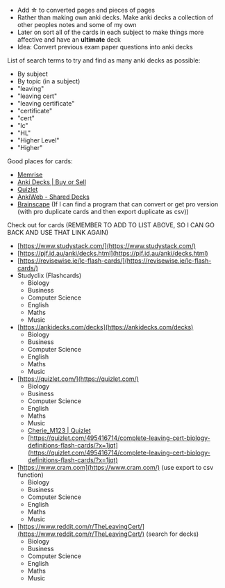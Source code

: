 - Add ☆ to converted pages and pieces of pages
- Rather than making own anki decks. Make anki decks a collection of other peoples notes and some of my own
- Later on sort all of the cards in each subject to make things more affective and have an **ultimate** deck
- Idea: Convert previous exam paper questions into anki decks

List of search terms to try and find as many anki decks as possible:

- By subject
- By topic (in a subject)
- "leaving"
- "leaving cert"
- "leaving certificate"
- "certificate"
- "cert"
- "lc"
- "HL"
- "Higher Level"
- "Higher"

Good places for cards:

- [Memrise](https://www.memrise.com/)
- [Anki Decks | Buy or Sell](https://ankidecks.com/decks)
- [Quizlet](https://quizlet.com/)
- [AnkiWeb - Shared Decks](https://ankiweb.net/shared/decks/)
- [Brainscape](https://www.brainscape.com/) (If I can find a program that can convert or get pro version (with pro duplicate cards and then export duplicate as csv))

Check out for cards (REMEMBER TO ADD TO LIST ABOVE, SO I CAN GO BACK AND USE THAT LINK AGAIN)

- [https://www.studystack.com/](https://www.studystack.com/)
- [https://pjf.id.au/anki/decks.html](https://pjf.id.au/anki/decks.html)
- [https://revisewise.ie/lc-flash-cards/](https://revisewise.ie/lc-flash-cards/)
- Studyclix (Flashcards)
    - Biology
    - Business
    - Computer Science
    - English
    - Maths
    - Music
- [https://ankidecks.com/decks](https://ankidecks.com/decks)
    - Biology
    - Business
    - Computer Science
    - English
    - Maths
    - Music
- [https://quizlet.com/](https://quizlet.com/)
    - Biology
    - Business
    - Computer Science
    - English
    - Maths
    - Music
    - [Cherie_M123 | Quizlet](https://quizlet.com/Cherie_M123/folders)
    - [https://quizlet.com/495416714/complete-leaving-cert-biology-definitions-flash-cards/?x=1jqt](https://quizlet.com/495416714/complete-leaving-cert-biology-definitions-flash-cards/?x=1jqt)
- [https://www.cram.com](https://www.cram.com/) (use export to csv function)
    - Biology
    - Business
    - Computer Science
    - English
    - Maths
    - Music
- [https://www.reddit.com/r/TheLeavingCert/](https://www.reddit.com/r/TheLeavingCert/) (search for decks)
    - Biology
    - Business
    - Computer Science
    - English
    - Maths
    - Music
